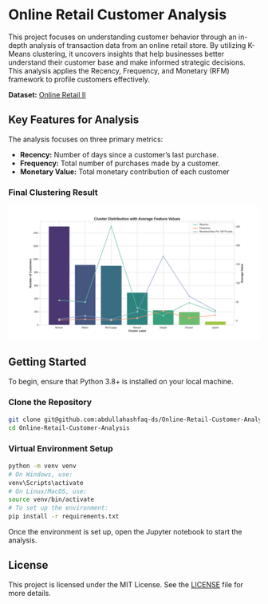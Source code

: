# Online Retail Customer Analysis

This project focuses on understanding customer behavior through an in-depth analysis of transaction data from an online retail store. By utilizing K-Means clustering, it uncovers insights that help businesses better understand their customer base and make informed strategic decisions. This analysis applies the Recency, Frequency, and Monetary (RFM) framework to profile customers effectively.

**Dataset:** [Online Retail II](https://archive.ics.uci.edu/dataset/502/online+retail+ii)

## Key Features for Analysis

The analysis focuses on three primary metrics:

- **Recency:** Number of days since a customer’s last purchase.
- **Frequency:** Total number of purchases made by a customer.
- **Monetary Value:** Total monetary contribution of each customer

### Final Clustering Result

![Cluster Distribution With Average RFM Values](./plots/cluster_barline_dist_avg.png)

## Getting Started

To begin, ensure that Python 3.8+ is installed on your local machine.

### Clone the Repository

```bash
git clone git@github.com:abdullahashfaq-ds/Online-Retail-Customer-Analysis.git
cd Online-Retail-Customer-Analysis
```

### Virtual Environment Setup

```bash
python -m venv venv
# On Windows, use:
venv\Scripts\activate
# On Linux/MacOS, use:
source venv/bin/activate
# To set up the environment:
pip install -r requirements.txt
```

Once the environment is set up, open the Jupyter notebook to start the analysis.

## License

This project is licensed under the MIT License. See the [LICENSE](LICENSE) file for more details.
